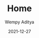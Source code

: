 ---
author: Wempy Aditya
title: Home
date: 2021-12-27
description: "This is the official site of the wempy tech blog. on this site you can find many tutorials, articles, and projects related to technology, especially programming. Come on, visit this site immediately, or you can also visit my main site at Wempy.Tech."
tags: ["general"]
keywords: ["homepage", "wempy.tech"]
thumbnail: /WempyTechBlog.png
---